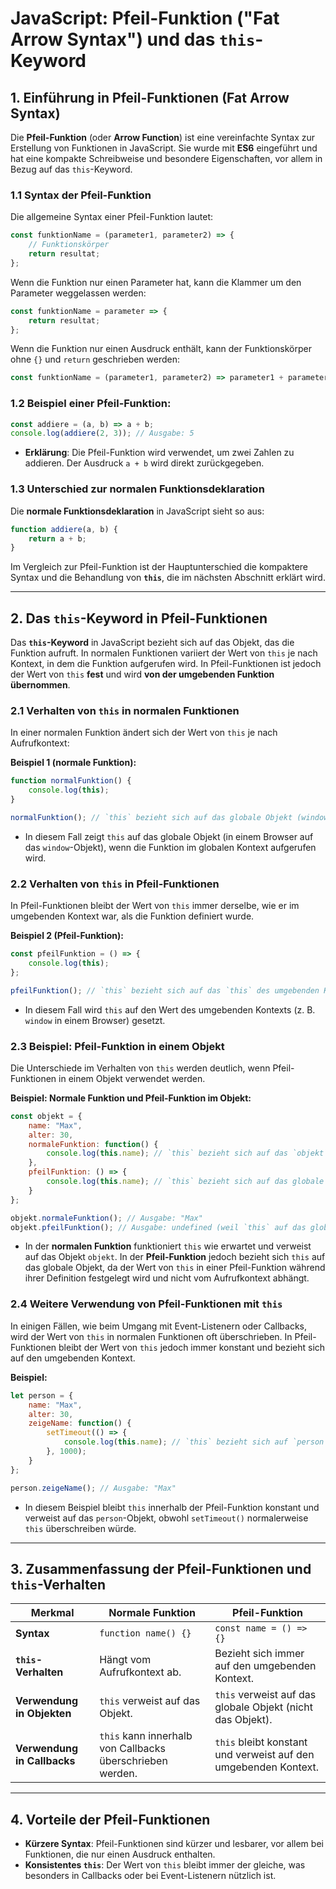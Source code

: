 
# JavaScript: Pfeil-Funktion ("Fat Arrow Syntax") und das `this`-Keyword

## **1. Einführung in Pfeil-Funktionen (Fat Arrow Syntax)**

Die **Pfeil-Funktion** (oder **Arrow Function**) ist eine vereinfachte Syntax zur Erstellung von Funktionen in JavaScript. Sie wurde mit **ES6** eingeführt und hat eine kompakte Schreibweise und besondere Eigenschaften, vor allem in Bezug auf das `this`-Keyword.

### **1.1 Syntax der Pfeil-Funktion**

Die allgemeine Syntax einer Pfeil-Funktion lautet:

```javascript
const funktionName = (parameter1, parameter2) => {
    // Funktionskörper
    return resultat;
};
```

Wenn die Funktion nur einen Parameter hat, kann die Klammer um den Parameter weggelassen werden:

```javascript
const funktionName = parameter => {
    return resultat;
};
```

Wenn die Funktion nur einen Ausdruck enthält, kann der Funktionskörper ohne `{}` und `return` geschrieben werden:

```javascript
const funktionName = (parameter1, parameter2) => parameter1 + parameter2;
```

### **1.2 Beispiel einer Pfeil-Funktion:**
```javascript
const addiere = (a, b) => a + b;
console.log(addiere(2, 3)); // Ausgabe: 5
```

- **Erklärung**: Die Pfeil-Funktion wird verwendet, um zwei Zahlen zu addieren. Der Ausdruck `a + b` wird direkt zurückgegeben.

### **1.3 Unterschied zur normalen Funktionsdeklaration**

Die **normale Funktionsdeklaration** in JavaScript sieht so aus:

```javascript
function addiere(a, b) {
    return a + b;
}
```

Im Vergleich zur Pfeil-Funktion ist der Hauptunterschied die kompaktere Syntax und die Behandlung von **`this`**, die im nächsten Abschnitt erklärt wird.

---

## **2. Das `this`-Keyword in Pfeil-Funktionen**

Das **`this`-Keyword** in JavaScript bezieht sich auf das Objekt, das die Funktion aufruft. In normalen Funktionen variiert der Wert von `this` je nach Kontext, in dem die Funktion aufgerufen wird. In Pfeil-Funktionen ist jedoch der Wert von `this` **fest** und wird **von der umgebenden Funktion übernommen**.

### **2.1 Verhalten von `this` in normalen Funktionen**

In einer normalen Funktion ändert sich der Wert von `this` je nach Aufrufkontext:

**Beispiel 1 (normale Funktion):**

```javascript
function normalFunktion() {
    console.log(this);
}

normalFunktion(); // `this` bezieht sich auf das globale Objekt (window in Browsern)
```

- In diesem Fall zeigt `this` auf das globale Objekt (in einem Browser auf das `window`-Objekt), wenn die Funktion im globalen Kontext aufgerufen wird.

### **2.2 Verhalten von `this` in Pfeil-Funktionen**

In Pfeil-Funktionen bleibt der Wert von `this` immer derselbe, wie er im umgebenden Kontext war, als die Funktion definiert wurde.

**Beispiel 2 (Pfeil-Funktion):**

```javascript
const pfeilFunktion = () => {
    console.log(this);
};

pfeilFunktion(); // `this` bezieht sich auf das `this` des umgebenden Kontexts
```

- In diesem Fall wird `this` auf den Wert des umgebenden Kontexts (z. B. `window` in einem Browser) gesetzt.

### **2.3 Beispiel: Pfeil-Funktion in einem Objekt**

Die Unterschiede im Verhalten von `this` werden deutlich, wenn Pfeil-Funktionen in einem Objekt verwendet werden.

**Beispiel: Normale Funktion und Pfeil-Funktion im Objekt:**
```javascript
const objekt = {
    name: "Max",
    alter: 30,
    normaleFunktion: function() {
        console.log(this.name); // `this` bezieht sich auf das `objekt`
    },
    pfeilFunktion: () => {
        console.log(this.name); // `this` bezieht sich auf das globale Objekt
    }
};

objekt.normaleFunktion(); // Ausgabe: "Max"
objekt.pfeilFunktion(); // Ausgabe: undefined (weil `this` auf das globale Objekt zeigt)
```

- In der **normalen Funktion** funktioniert `this` wie erwartet und verweist auf das Objekt `objekt`. In der **Pfeil-Funktion** jedoch bezieht sich `this` auf das globale Objekt, da der Wert von `this` in einer Pfeil-Funktion während ihrer Definition festgelegt wird und nicht vom Aufrufkontext abhängt.

### **2.4 Weitere Verwendung von Pfeil-Funktionen mit `this`**

In einigen Fällen, wie beim Umgang mit Event-Listenern oder Callbacks, wird der Wert von `this` in normalen Funktionen oft überschrieben. In Pfeil-Funktionen bleibt der Wert von `this` jedoch immer konstant und bezieht sich auf den umgebenden Kontext.

**Beispiel:**

```javascript
let person = {
    name: "Max",
    alter: 30,
    zeigeName: function() {
        setTimeout(() => {
            console.log(this.name); // `this` bezieht sich auf `person`
        }, 1000);
    }
};

person.zeigeName(); // Ausgabe: "Max"
```

- In diesem Beispiel bleibt `this` innerhalb der Pfeil-Funktion konstant und verweist auf das `person`-Objekt, obwohl `setTimeout()` normalerweise `this` überschreiben würde.

---

## **3. Zusammenfassung der Pfeil-Funktionen und `this`-Verhalten**

| **Merkmal**                   | **Normale Funktion**                                      | **Pfeil-Funktion**                                    |
|-------------------------------|-----------------------------------------------------------|-------------------------------------------------------|
| **Syntax**                     | `function name() {}`                                      | `const name = () => {}`                               |
| **`this`-Verhalten**           | Hängt vom Aufrufkontext ab.                               | Bezieht sich immer auf den umgebenden Kontext.         |
| **Verwendung in Objekten**     | `this` verweist auf das Objekt.                           | `this` verweist auf das globale Objekt (nicht das Objekt). |
| **Verwendung in Callbacks**    | `this` kann innerhalb von Callbacks überschrieben werden. | `this` bleibt konstant und verweist auf den umgebenden Kontext. |

---

## **4. Vorteile der Pfeil-Funktionen**

- **Kürzere Syntax**: Pfeil-Funktionen sind kürzer und lesbarer, vor allem bei Funktionen, die nur einen Ausdruck enthalten.
- **Konsistentes `this`**: Der Wert von `this` bleibt immer der gleiche, was besonders in Callbacks oder bei Event-Listenern nützlich ist.

